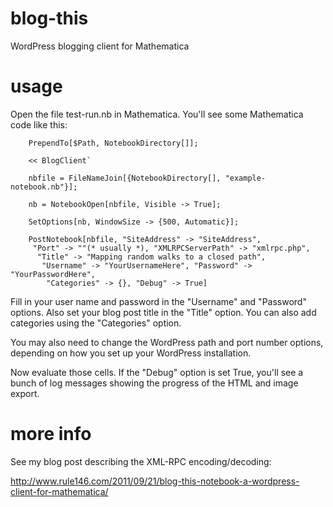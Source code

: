 blog-this
=========

WordPress blogging client for Mathematica

usage
=====

Open the file test-run.nb in Mathematica.  You'll see some Mathematica code like this:

        PrependTo[$Path, NotebookDirectory[]];

        << BlogClient`

        nbfile = FileNameJoin[{NotebookDirectory[], "example-notebook.nb"}];

        nb = NotebookOpen[nbfile, Visible -> True];

        SetOptions[nb, WindowSize -> {500, Automatic}];

        PostNotebook[nbfile, "SiteAddress" -> "SiteAddress", 
         "Port" -> ""(* usually *), "XMLRPCServerPath" -> "xmlrpc.php", 
          "Title" -> "Mapping random walks to a closed path", 
           "Username" -> "YourUsernameHere", "Password" -> "YourPasswordHere", 
            "Categories" -> {}, "Debug" -> True]

Fill in your user name and password in the "Username" and "Password" options.  Also set your blog post title in the "Title" option.
You can also add categories using the "Categories" option.

You may also need to change the WordPress path and port number options, depending on how you set up your WordPress installation.

Now evaluate those cells.  If the "Debug" option is set True, you'll see a bunch of log messages showing the progress of the HTML and image export.


more info
=========

See my blog post describing the XML-RPC encoding/decoding:

http://www.rule146.com/2011/09/21/blog-this-notebook-a-wordpress-client-for-mathematica/


